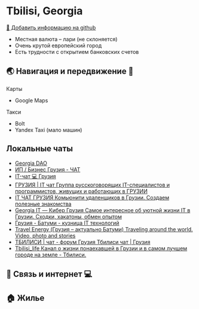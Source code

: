 # Tbilisi, Georgia

[🐙 Добавить информацию на github](https://github.com/deskntea/destinations)

* Местная валюта – лари (не склоняется)
* Очень крутой европейский город
* Есть трудности с открытием банковских счетов

## 🌏 Навигация  и передвижение 🚕
Карты
* Google Maps

Такси
* Bolt
* Yandex Taxi (мало машин)

## Локальные чаты
- [Georgia DAO](https://t.me/georgiadao)
- [ИП / Бизнес Грузия - ЧАТ](https://t.me/+L3csJ_oxdkplYTEy)
- [IT-чат 💻 Грузия](https://t.me/it_chat_ge)
- [ГРУЗИЯ | IT чат Группа русскоговорящих IT-специалистов и программистов, живущих и работающих в ГРУЗИИ](https://t.me/georgia_it)
- [IT ЧАТ ГРУЗИЯ Комьюнити удаленщиков в Грузии. Создаем полезные знакомства](https://t.me/itchatge)
- [Georgia IT — Кибер Грузия Самое интересное об уютной жизни IT в Грузии. Сходки, хакатоны, обмен опытом](https://t.me/cyber_georgia)
- [Грузия - Батуми - кузница IT технологий](https://t.me/georgia_it_factory)
- [Travel Energy (Грузия – актуально Батуми) Traveling around the world. Video, photo and stories](https://t.me/tenergychannel)
- [ТБИЛИСИ | чат - форум Грузия Тбилиси чат | Грузия](https://t.me/tbilisi_group)
- [Tbilisi_life Канал о жизни понаехавшей в Грузии и в самом лучшем городе на земле - Тбилиси.](https://t.me/Tbilisi_life)


## 📱 Связь и интернет 💻

## 🏠 Жилье


